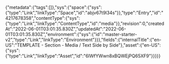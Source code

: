 {"metadata":{"tags":[]},"sys":{"space":{"sys":{"type":"Link","linkType":"Space","id":"abjv67t9l34s"}},"type":"Entry","id":"4217678358","contentType":{"sys":{"type":"Link","linkType":"ContentType","id":"media"}},"revision":0,"createdAt":"2022-06-01T03:01:35.830Z","updatedAt":"2022-06-01T03:01:35.830Z","environment":{"sys":{"id":"master-starter-v2","type":"Link","linkType":"Environment"}}},"fields":{"internalTitle":{"en-US":"TEMPLATE - Section - Media / Text Side by Side"},"asset":{"en-US":{"sys":{"type":"Link","linkType":"Asset","id":"6lWfYWwn8xBQWEjPQ65XF9"}}}}}